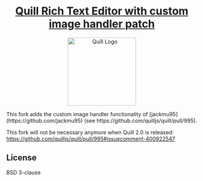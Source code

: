 <h1 align="center">
  <a href="https://quilljs.com/" title="Quill">Quill Rich Text Editor with custom image handler patch</a>
</h1>
<p align="center">
  <a href="https://quilljs.com/" title="Quill"><img alt="Quill Logo" src="https://quilljs.com/assets/images/logo.svg" width="180"></a>
</p>
This fork adds the custom image handler functionality of [jackmu95](https://github.com/jackmu95) (see https://github.com/quilljs/quill/pull/995).

This fork will not be necessary anymore when Quill 2.0 is released: https://github.com/quilljs/quill/pull/995#issuecomment-400922547

## License
BSD 3-clause

